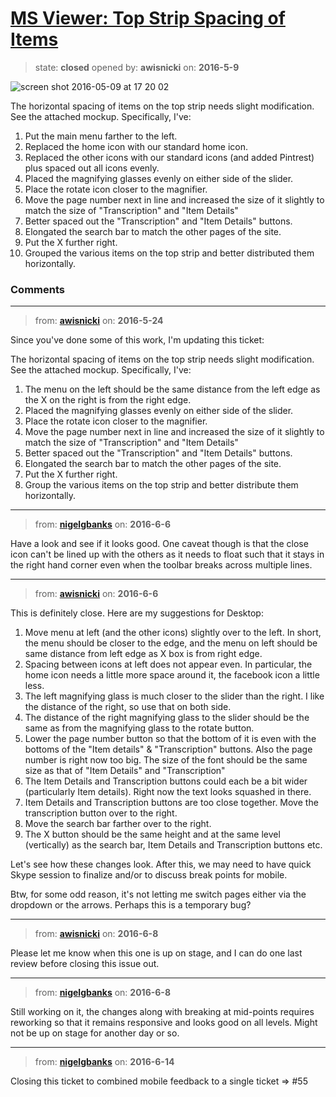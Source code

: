 # [MS Viewer: Top Strip Spacing of Items](https://github.com/livingstoneonline/livingstoneonline/issues/24)

> state: **closed** opened by: **awisnicki** on: **2016-5-9**

![screen shot 2016-05-09 at 17 20 02](https://cloud.githubusercontent.com/assets/12518623/15130577/263719fe-160f-11e6-9c1c-12971fae9d1a.png)

The horizontal spacing of items on the top strip needs slight modification. See the attached mockup. Specifically, I&#x27;ve:
1. Put the main menu farther to the left.
2. Replaced the home icon with our standard home icon.
3. Replaced the other icons with our standard icons (and added Pintrest) plus spaced out all icons evenly.
4. Placed the magnifying glasses evenly on either side of the slider.
5. Place the rotate icon closer to the magnifier.
6. Move the page number next in line and increased the size of it slightly to match the size of &quot;Transcription&quot; and &quot;Item Details&quot;
7. Better spaced out the &quot;Transcription&quot; and &quot;Item Details&quot; buttons.
8. Elongated the search bar to match the other pages of the site.
9. Put the X further right.
10. Grouped the various items on the top strip and better distributed them horizontally.


### Comments

---
> from: [**awisnicki**](https://github.com/livingstoneonline/livingstoneonline/issues/24#issuecomment-221467585) on: **2016-5-24**

Since you&#x27;ve done some of this work, I&#x27;m updating this ticket:

The horizontal spacing of items on the top strip needs slight modification. See the attached mockup. Specifically, I&#x27;ve:
1. The menu on the left should be the same distance from the left edge as the X on the right is from the right edge.
2. Placed the magnifying glasses evenly on either side of the slider.
3. Place the rotate icon closer to the magnifier.
4. Move the page number next in line and increased the size of it slightly to match the size of &quot;Transcription&quot; and &quot;Item Details&quot;
5. Better spaced out the &quot;Transcription&quot; and &quot;Item Details&quot; buttons.
6. Elongated the search bar to match the other pages of the site.
7. Put the X further right.
8. Group the various items on the top strip and better distribute them horizontally.

---
> from: [**nigelgbanks**](https://github.com/livingstoneonline/livingstoneonline/issues/24#issuecomment-224098142) on: **2016-6-6**

Have a look and see if it looks good. One caveat  though is that the close icon can&#x27;t be lined up with the others as it needs to float such that it stays in the right hand corner even when the toolbar breaks across multiple lines.

---
> from: [**awisnicki**](https://github.com/livingstoneonline/livingstoneonline/issues/24#issuecomment-224137690) on: **2016-6-6**

This is definitely close. Here are my suggestions for Desktop:
1. Move menu at left (and the other icons) slightly over to the left. In short, the menu should be closer to the edge, and the menu on left should be same distance from left edge as X box is from right edge.
2. Spacing between icons at left does not appear even. In particular, the home icon needs a little more space around it, the facebook icon a little less.
3. The left magnifying glass is much closer to the slider than the right. I like the distance of the right, so use that on both side.
4. The distance of the right magnifying glass to the slider should be the same as from the magnifying glass to the rotate button.
5. Lower the page number button so that the bottom of it is even with the bottoms of the &quot;Item details&quot; &amp; &quot;Transcription&quot; buttons. Also the page number is right now too big. The size of the font should be the same size as that of &quot;Item Details&quot; and &quot;Transcription&quot;
6. The Item Details and Transcription buttons could each be a bit wider (particularly Item details). Right now the text looks squashed in there. 
7. Item Details and Transcription buttons are too close together. Move the transcription button over to the right.
8. Move the search bar farther over to the right.
9. The X button should be the same height and at the same level (vertically) as the search bar, Item Details and Transcription buttons etc.

Let&#x27;s see how these changes look. After this, we may need to have quick Skype session to finalize and/or to discuss break points for mobile.

Btw, for some odd reason, it&#x27;s not letting me switch pages either via the dropdown or the arrows. Perhaps this is a temporary bug?

---
> from: [**awisnicki**](https://github.com/livingstoneonline/livingstoneonline/issues/24#issuecomment-224730044) on: **2016-6-8**

Please let me know when this one is up on stage, and I can do one last review before closing this issue out.

---
> from: [**nigelgbanks**](https://github.com/livingstoneonline/livingstoneonline/issues/24#issuecomment-224736251) on: **2016-6-8**

Still working on it, the changes along with breaking at mid-points requires reworking so that it remains responsive and looks good on all levels. Might not be up on stage for another day or so.

---
> from: [**nigelgbanks**](https://github.com/livingstoneonline/livingstoneonline/issues/24#issuecomment-225917710) on: **2016-6-14**

Closing this ticket to combined mobile feedback to a single ticket &#x3D;&gt; #55 

